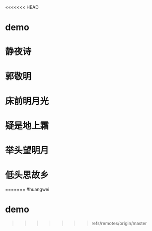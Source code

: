 <<<<<<< HEAD
# demo
# 静夜诗
#     郭敬明
# 床前明月光
# 疑是地上霜
# 举头望明月
# 低头思故乡
=======
#huangwei
# demo
>>>>>>> refs/remotes/origin/master
